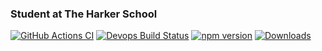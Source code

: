 ### Student at The Harker School

[![GitHub Actions CI](https://github.com/microsoft/TypeScript/workflows/CI/badge.svg)](https://github.com/chiragzq)
[![Devops Build Status](https://dev.azure.com/typescript/TypeScript/_apis/build/status/Typescript/node10)](https://github.com/chiragzq)
[![npm version](https://badge.fury.io/js/typescript.svg)](https://github.com/chiragzq)
[![Downloads](https://img.shields.io/npm/dm/typescript.svg)](https://github.com/chiragzq)

